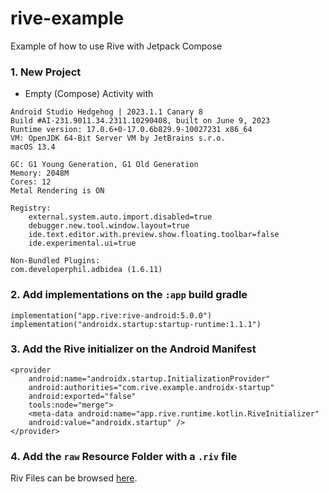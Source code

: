 # rive-example
Example of how to use Rive with Jetpack Compose

### 1. New Project

- Empty (Compose) Activity with

```
Android Studio Hedgehog | 2023.1.1 Canary 8
Build #AI-231.9011.34.2311.10290408, built on June 9, 2023
Runtime version: 17.0.6+0-17.0.6b829.9-10027231 x86_64
VM: OpenJDK 64-Bit Server VM by JetBrains s.r.o.
macOS 13.4

GC: G1 Young Generation, G1 Old Generation
Memory: 2048M
Cores: 12
Metal Rendering is ON

Registry:
    external.system.auto.import.disabled=true
    debugger.new.tool.window.layout=true
    ide.text.editor.with.preview.show.floating.toolbar=false
    ide.experimental.ui=true

Non-Bundled Plugins:
com.developerphil.adbidea (1.6.11)
```

### 2. Add implementations on the `:app` build gradle

```
implementation("app.rive:rive-android:5.0.0")
implementation("androidx.startup:startup-runtime:1.1.1")
```

### 3. Add the Rive initializer on the Android Manifest

```
<provider
    android:name="androidx.startup.InitializationProvider"
    android:authorities="com.rive.example.androidx-startup"
    android:exported="false"
    tools:node="merge">
    <meta-data android:name="app.rive.runtime.kotlin.RiveInitializer"
    android:value="androidx.startup" />
</provider>
```

### 4. Add the `raw` Resource Folder with a `.riv` file

Riv Files can be browsed [here](https://rive.app/community/).